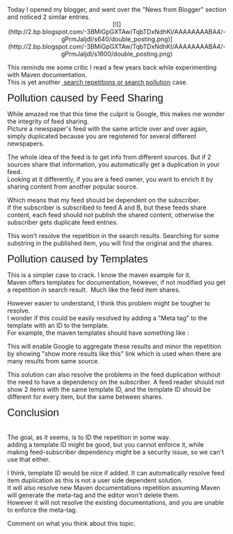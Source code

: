 <div dir="ltr" style="text-align: left;" trbidi="on">

<div class="separator" style="clear: both; text-align: left;">Today I opened my blogger, and went over the "News from Blogger" section and noticed 2 similar entries. </div>

<div class="separator" style="clear: both; text-align: center;">[![](http://2.bp.blogspot.com/-3BMiGpGXTAw/TqbTDxNdhKI/AAAAAAAABA4/-gPrmJaIjdI/s640/double_posting.png)](http://2.bp.blogspot.com/-3BMiGpGXTAw/TqbTDxNdhKI/AAAAAAAABA4/-gPrmJaIjdI/s1600/double_posting.png)</div>

This reminds me some critic I read a few years back while experimenting with Maven documentation.  
This is yet another [ search repetitions or search pollution](http://some%20more%20specific%20use%20cases%20are%20described%20in%20the%20examples%20given%20below/) case.  

<span class="Apple-style-span" style="font-family: Arial, Helvetica, sans-serif; font-size: x-large;">Pollution caused by Feed Sharing</span>  

While amazed me that this time the culprit is Google, this makes me wonder the integrity of feed sharing.  
Picture a newspaper's feed with the same article over and over again, simply duplicated because you are registered for several different newspapers.  

The whole idea of the feed is to get info from different sources. But if 2 sources share that information, you automatically get a duplication in your feed.  
Looking at it differently, if you are a feed owner, you want to enrich it by sharing content from another popular source.  

Which means that my feed should be dependent on the subscriber.  
If the subscriber is subscribed to feed A and B, but these feeds share content, each feed should not publish the shared content, otherwise the subscriber gets duplicate feed entries.  

This won't resolve the repetition in the search results. Searching for some substring in the published item, you will find the original and the shares.  

<span class="Apple-style-span" style="font-family: Arial, Helvetica, sans-serif; font-size: x-large;">Pollution caused by Templates</span>  

This is a simpler case to crack. I know the maven example for it.  
Maven offers templates for documentation, however, if not modified you get a repetition in search result.  Much like the feed item shares.  

However easier to understand, I think this problem might be tougher to resolve.  
I wonder if this could be easily resolved by adding a "Meta tag" to the template with an ID to the template.  
For example, the maven templates should have something like :  

<span class="Apple-style-span" style="font-family: 'Courier New', Courier, monospace;"><meta name="template_ID" content="maven_doc_template"></span>  

This will enable Google to aggregate these results and minor the repetition by showing "show more results like this" link which is used when there are many results from same source.  

This solution can also resolve the problems in the feed duplication without the need to have a dependency on the subscriber. A feed reader should not show 2 items with the same template ID, and the template ID should be different for every item, but the same between shares.  

<span class="Apple-style-span" style="font-family: Arial, Helvetica, sans-serif; font-size: x-large;">Conclusion</span>  
<span class="Apple-style-span" style="font-family: inherit;">  
</span>  
<span class="Apple-style-span" style="font-family: inherit;">The goal, as it seems, is to ID the repetition in some way. </span>  
<span class="Apple-style-span" style="font-family: inherit;">adding a template ID might be good, but you cannot enforce it, w</span>hile making feed-subscriber dependency might be a security issue, so we can't use that either.  

I think, template ID would be nice if added. It can automatically resolve feed item duplication as this is not a user side dependent solution.  
It will also resolve new Maven documentations repetition assuming Maven will generate the meta-tag and the editor won't delete them.  
However it will not resolve the existing documentations, and you are unable to enforce the meta-tag.  

Comment on what you think about this topic.  

</div>